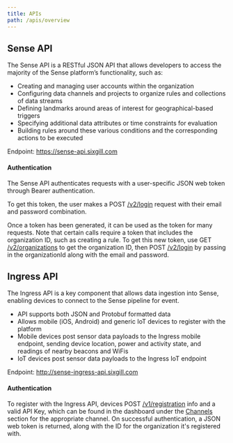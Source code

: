 ```yaml
---
title: APIs
path: /apis/overview
---
```


## Sense API

The Sense API is a RESTful JSON API that allows developers to access the majority of the Sense platform’s functionality, such as:

- Creating and managing user accounts within the organization 
- Configuring data channels and projects to organize rules and collections of data streams
- Defining landmarks around areas of interest for geographical-based triggers
- Specifying additional data attributes or time constraints for evaluation
- Building rules around these various conditions and the corresponding actions to be executed

Endpoint: https://sense-api.sixgill.com


#### Authentication

The Sense API authenticates requests with a user-specific JSON web token through Bearer authentication.

To get this token, the user makes a POST [/v2/login](/apis/sense-api#/Authenticate/post_v2_login) request with their email and password combination.

Once a token has been generated, it can be used as the token for many requests. Note that certain calls require a token that includes the organization ID, such as creating a rule. To get this new token, use GET [/v2/organizations](/apis/sense-api#/Organizations/get_v2_organizations) to get the organization ID, then POST [/v2/login](/apis/sense-api#/Authenticate/post_v2_login) by passing in the organizationId along with the email and password.


## Ingress API

The Ingress API is a key component that allows data ingestion into Sense, enabling devices to connect to the Sense pipeline for event.

- API supports both JSON and Protobuf formatted data
- Allows mobile (iOS, Android) and generic IoT devices to register with the platform
- Mobile devices post sensor data payloads to the Ingress mobile endpoint, sending device location, power and activity state, and readings of nearby beacons and WiFis
- IoT devices post sensor data payloads to the Ingress IoT endpoint

Endpoint: http://sense-ingress-api.sixgill.com

#### Authentication

To register with the Ingress API, devices POST [/v1/registration](/apis/ingress#/Register/post_v1_registration) info and a valid API Key, which can be found in the dashboard under the [Channels](/guides/channels/overview) section for the appropriate channel. On successful authentication, a JSON web token is returned, along with the ID for the organization it's registered with.